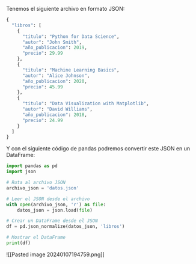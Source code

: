Tenemos el siguiente archivo en formato JSON:
```python
{
  "libros": [
    {
      "titulo": "Python for Data Science",
      "autor": "John Smith",
      "año_publicacion": 2019,
      "precio": 29.99
    },
    {
      "titulo": "Machine Learning Basics",
      "autor": "Alice Johnson",
      "año_publicacion": 2020,
      "precio": 45.99
    },
    {
      "titulo": "Data Visualization with Matplotlib",
      "autor": "David Williams",
      "año_publicacion": 2018,
      "precio": 24.99
    }
  ]
}
```
Y con el siguiente código de pandas podremos convertir este JSON en un DataFrame:
```python
import pandas as pd
import json

# Ruta al archivo JSON
archivo_json = 'datos.json'

# Leer el JSON desde el archivo
with open(archivo_json, 'r') as file:
    datos_json = json.load(file)

# Crear un DataFrame desde el JSON
df = pd.json_normalize(datos_json, 'libros')

# Mostrar el DataFrame
print(df)
```
![[Pasted image 20240107194759.png]]
